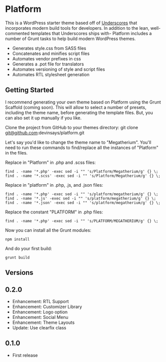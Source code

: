 Platform
===

This is a WordPress starter theme based off of [Underscores](http://underscores.me/) that incorporates modern build tools for developers.  In addition to the lean, well-commented templates that Underscores ships with- Platform includes a number of Grunt tasks to help build modern WordPress themes.

* Generates style.css from SASS files
* Concatenates and minifies script files
* Automates vendor prefixes in css
* Generates a .pot file for translators
* Automates versioning of style and script files
* Automates RTL stylesheet generation

Getting Started
---

I recommend generating your own theme based on Platform using the Grunt Scaffold (coming soon).  This will allow to select a number of presets, including the theme name, before generating the template files.  But, you can also set it up manually if you like.

Clone the project from GitHub to your themes directory:
git clone git@github.com:devinsays/platform.git

Let's say you'd like to change the theme name to "Megatherium".  You'll need to run these commands to find/replace all the instances of "Platform" in the files.

Replace in "Platform" in .php and .scss files:

```SHELL
find . -name '*.php' -exec sed -i "" 's/Platform/Megatherium/g' {} \;
find . -name '*.scss' -exec sed -i "" 's/Platform/Megatherium/g' {} \;
```

Replace in "platform" in .php, .js, and .json files:

```SHELL
find . -name '*.php' -exec sed -i "" 's/platform/megatherium/g' {} \;
find . -name '*.js' -exec sed -i "" 's/platform/megatherium/g' {} \;
find . -name '*.json' -exec sed -i "" 's/platform/megatherium/g' {} \;
```

Replace the constant "PLATFORM" in .php files:

```SHELL
find . -name '*.php' -exec sed -i "" 's/PLATFORM/MEGATHERIUM/g' {} \;
```

Now you can install all the Grunt modules:

```SHELL
npm install
```

And do your first build:

```SHELL
grunt build
```

## Versions

0.2.0
---

* Enhancement: RTL Support
* Enhancement: Customizer Library
* Enhancement: Logo option
* Enhancement: Social Menu
* Enhancement: Theme Layouts
* Update: Use clearfix class


0.1.0
---

* First release